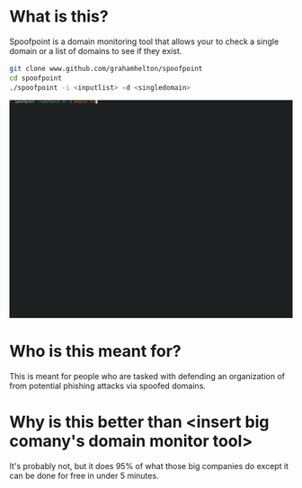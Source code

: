  # What is this?
 Spoofpoint is a domain monitoring tool that allows your to check a single domain or a list of domains to see if they exist.

 ```bash
git clone www.github.com/grahamhelton/spoofpoint
cd spoofpoint
./spoofpoint -i <inputlist> -d <singledomain>
```
![](/example.gif)

# Who is this meant for?
This is meant for people who are tasked with defending an organization of from potential phishing attacks via spoofed domains.

# Why is this better than <insert big comany's domain monitor tool>
It's probably not, but it does 95% of what those big companies do except it can be done for free in under 5 minutes.
